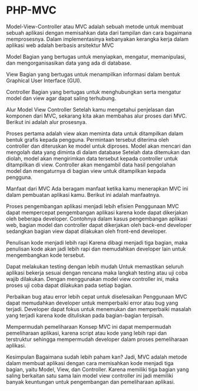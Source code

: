 # PHP-MVC
Model-View-Controller atau MVC adalah sebuah metode untuk membuat sebuah aplikasi dengan memisahkan data dari tampilan dan cara bagaimana memprosesnya. Dalam implementasinya kebanyakan kerangka kerja dalam aplikasi web adalah berbasis arsitektur MVC

Model
Bagian yang bertugas untuk menyiapkan, mengatur, memanipulasi, dan mengorganisasikan data yang ada di database.

View
Bagian yang bertugas untuk menampilkan informasi dalam bentuk Graphical User Interface (GUI).

Controller
Bagian yang bertugas untuk menghubungkan serta mengatur model dan view agar dapat saling terhubung.

Alur Model View Controller
Setelah kamu mengetahui penjelasan dan komponen dari MVC, sekarang kita akan membahas alur proses dari MVC. Berikut ini adalah alur prosesnya.

Proses pertama adalah view akan meminta data untuk ditampilkan dalam bentuk grafis kepada pengguna.
Permintaan tersebut diterima oleh controller dan diteruskan ke model untuk diproses.
Model akan mencari dan mengolah data yang diminta di dalam database
Setelah data ditemukan dan diolah, model akan mengirimkan data tersebut kepada controller untuk ditampilkan di view.
Controller akan mengambil data hasil pengolahan model dan mengaturnya di bagian view untuk ditampilkan kepada pengguna.

Manfaat dari MVC
Ada beragam manfaat ketika kamu menerapkan MVC ini dalam pembuatan aplikasi kamu. Berikut ini adalah manfaatnya.

Proses pengembangan aplikasi menjadi lebih efisien
Penggunaan MVC dapat mempercepat pengembangan aplikasi karena kode dapat dikerjakan oleh beberapa developer. Contohnya dalam kasus pengembangan aplikasi web, bagian model dan controller dapat dikerjakan oleh back-end developer sedangkan bagian view dapat dilakukan oleh front-end developer.

Penulisan kode menjadi lebih rapi
Karena dibagi menjadi tiga bagian, maka penulisan kode akan jadi lebih rapi dan memudahkan developer lain untuk mengembangkan kode tersebut.

Dapat melakukan testing dengan lebih mudah
Untuk memastikan seluruh aplikasi bekerja sesuai dengan rencana maka langkah testing atau uji coba wajib dilakukan. Dengan menggunakan model view controller ini, maka proses uji coba dapat dilakukan pada setiap bagian.

Perbaikan bug atau error lebih cepat untuk diselesaikan
Penggunaan MVC dapat memudahkan developer untuk memperbaiki error atau bug yang terjadi. Developer dapat fokus untuk menemukan dan memperbaiki masalah yang terjadi karena kode dituliskan pada bagian-bagian terpisah.

Mempermudah pemeliharaan
Konsep MVC ini dapat mempermudah pemeliharaan aplikasi, karena script atau kode yang lebih rapi dan terstruktur sehingga mempermudah developer dalam proses pemeliharaan aplikasi.

Kesimpulan
Bagaimana sudah lebih paham kan? Jadi, MVC adalah metode dalam membuat aplikasi dengan cara memisahkan kode menjadi tiga bagian, yaitu Model, View, dan Controller. Karena memiliki tiga bagian yang saling berkaitan satu sama lain model view controller ini jadi memiliki banyak keuntungan untuk pengembangan dan pemeliharaan aplikasi.
